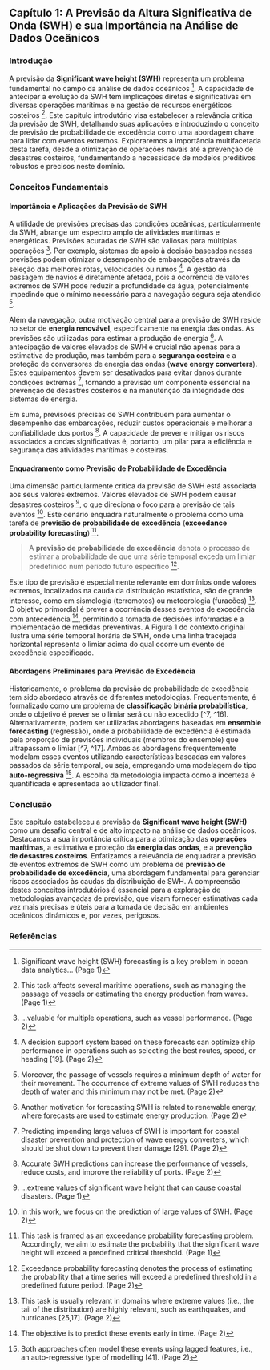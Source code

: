 ## Capítulo 1: A Previsão da Altura Significativa de Onda (SWH) e sua Importância na Análise de Dados Oceânicos

### Introdução

A previsão da **Significant wave height (SWH)** representa um problema fundamental no campo da análise de dados oceânicos [^1]. A capacidade de antecipar a evolução da SWH tem implicações diretas e significativas em diversas operações marítimas e na gestão de recursos energéticos costeiros [^2]. Este capítulo introdutório visa estabelecer a relevância crítica da previsão de SWH, detalhando suas aplicações e introduzindo o conceito de previsão de probabilidade de excedência como uma abordagem chave para lidar com eventos extremos. Exploraremos a importância multifacetada desta tarefa, desde a otimização de operações navais até a prevenção de desastres costeiros, fundamentando a necessidade de modelos preditivos robustos e precisos neste domínio.

### Conceitos Fundamentais

#### Importância e Aplicações da Previsão de SWH

A utilidade de previsões precisas das condições oceânicas, particularmente da SWH, abrange um espectro amplo de atividades marítimas e energéticas. Previsões acuradas de SWH são valiosas para múltiplas operações [^8]. Por exemplo, sistemas de apoio à decisão baseados nessas previsões podem otimizar o desempenho de embarcações através da seleção das melhores rotas, velocidades ou rumos [^9]. A gestão da passagem de navios é diretamente afetada, pois a ocorrência de valores extremos de SWH pode reduzir a profundidade da água, potencialmente impedindo que o mínimo necessário para a navegação segura seja atendido [^10].

Além da navegação, outra motivação central para a previsão de SWH reside no setor de **energia renovável**, especificamente na energia das ondas. As previsões são utilizadas para estimar a produção de energia [^11]. A antecipação de valores elevados de SWH é crucial não apenas para a estimativa de produção, mas também para a **segurança costeira** e a proteção de conversores de energia das ondas (**wave energy converters**). Estes equipamentos devem ser desativados para evitar danos durante condições extremas [^12], tornando a previsão um componente essencial na prevenção de desastres costeiros e na manutenção da integridade dos sistemas de energia.

Em suma, previsões precisas de SWH contribuem para aumentar o desempenho das embarcações, reduzir custos operacionais e melhorar a confiabilidade dos portos [^3]. A capacidade de prever e mitigar os riscos associados a ondas significativas é, portanto, um pilar para a eficiência e segurança das atividades marítimas e costeiras.

#### Enquadramento como Previsão de Probabilidade de Excedência

Uma dimensão particularmente crítica da previsão de SWH está associada aos seus valores extremos. Valores elevados de SWH podem causar desastres costeiros [^4], o que direciona o foco para a previsão de tais eventos [^6]. Este cenário enquadra naturalmente o problema como uma tarefa de **previsão de probabilidade de excedência** (**exceedance probability forecasting**) [^5].

> A **previsão de probabilidade de excedência** denota o processo de estimar a probabilidade de que uma série temporal exceda um limiar predefinido num período futuro específico [^13].

Este tipo de previsão é especialmente relevante em domínios onde valores extremos, localizados na cauda da distribuição estatística, são de grande interesse, como em sismologia (terremotos) ou meteorologia (furacões) [^14]. O objetivo primordial é prever a ocorrência desses eventos de excedência com antecedência [^15], permitindo a tomada de decisões informadas e a implementação de medidas preventivas. A Figura 1 do contexto original ilustra uma série temporal horária de SWH, onde uma linha tracejada horizontal representa o limiar acima do qual ocorre um evento de excedência especificado.

#### Abordagens Preliminares para Previsão de Excedência

Historicamente, o problema da previsão de probabilidade de excedência tem sido abordado através de diferentes metodologias. Frequentemente, é formalizado como um problema de **classificação binária probabilística**, onde o objetivo é prever se o limiar será ou não excedido [^7, ^16]. Alternativamente, podem ser utilizadas abordagens baseadas em **ensemble forecasting** (regressão), onde a probabilidade de excedência é estimada pela proporção de previsões individuais (membros do ensemble) que ultrapassam o limiar [^7, ^17]. Ambas as abordagens frequentemente modelam esses eventos utilizando características baseadas em valores passados da série temporal, ou seja, empregando uma modelagem do tipo **auto-regressiva** [^18]. A escolha da metodologia impacta como a incerteza é quantificada e apresentada ao utilizador final.

### Conclusão

Este capítulo estabeleceu a previsão da **Significant wave height (SWH)** como um desafio central e de alto impacto na análise de dados oceânicos. Destacamos a sua importância crítica para a otimização das **operações marítimas**, a estimativa e proteção da **energia das ondas**, e a **prevenção de desastres costeiros**. Enfatizamos a relevância de enquadrar a previsão de eventos extremos de SWH como um problema de **previsão de probabilidade de excedência**, uma abordagem fundamental para gerenciar riscos associados às caudas da distribuição de SWH. A compreensão destes conceitos introdutórios é essencial para a exploração de metodologias avançadas de previsão, que visam fornecer estimativas cada vez mais precisas e úteis para a tomada de decisão em ambientes oceânicos dinâmicos e, por vezes, perigosos.

### Referências

[^1]: Significant wave height (SWH) forecasting is a key problem in ocean data analytics... (Page 1)
[^2]: This task affects several maritime operations, such as managing the passage of vessels or estimating the energy production from waves. (Page 1)
[^3]: Accurate SWH predictions can increase the performance of vessels, reduce costs, and improve the reliability of ports. (Page 2)
[^4]: ...extreme values of significant wave height that can cause coastal disasters. (Page 1)
[^5]: This task is framed as an exceedance probability forecasting problem. Accordingly, we aim to estimate the probability that the significant wave height will exceed a predefined critical threshold. (Page 1)
[^6]: In this work, we focus on the prediction of large values of SWH. (Page 2)
[^7]: This problem is usually solved using a probabilistic binary classification model or an ensemble of forecasts. (Page 1)
[^8]: ...valuable for multiple operations, such as vessel performance. (Page 2)
[^9]: A decision support system based on these forecasts can optimize ship performance in operations such as selecting the best routes, speed, or heading [19]. (Page 2)
[^10]: Moreover, the passage of vessels requires a minimum depth of water for their movement. The occurrence of extreme values of SWH reduces the depth of water and this minimum may not be met. (Page 2)
[^11]: Another motivation for forecasting SWH is related to renewable energy, where forecasts are used to estimate energy production. (Page 2)
[^12]: Predicting impending large values of SWH is important for coastal disaster prevention and protection of wave energy converters, which should be shut down to prevent their damage [29]. (Page 2)
[^13]: Exceedance probability forecasting denotes the process of estimating the probability that a time series will exceed a predefined threshold in a predefined future period. (Page 2)
[^14]: This task is usually relevant in domains where extreme values (i.e., the tail of the distribution) are highly relevant, such as earthquakes, and hurricanes [25,17]. (Page 2)
[^15]: The objective is to predict these events early in time. (Page 2)
[^16]: Exceedance forecasting is typically formalized as a binary classification problem, where the target variable denotes whether or not the threshold will be exceeded. (Page 2)
[^17]: Ensemble-based forecasting (regression) approaches can also be applied, in which the exceedance probability is estimated according to the ratio of individual predictions that exceed the threshold. (Page 2)
[^18]: Both approaches often model these events using lagged features, i.e., an auto-regressive type of modelling [41]. (Page 2)

<!-- END -->